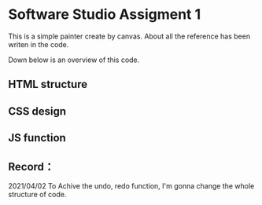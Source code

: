 # Software Studio Assigment 1
This is a simple painter create by canvas.
About all the reference has been writen in the code.

Down below is an overview of this code.
## HTML structure

## CSS design

## JS function


## Record：
2021/04/02 To Achive the undo, redo function, I'm gonna change the whole structure of code.